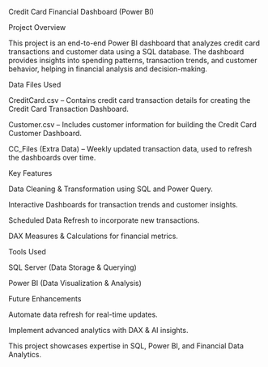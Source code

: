 Credit Card Financial Dashboard (Power BI)

Project Overview

This project is an end-to-end Power BI dashboard that analyzes credit card transactions and customer data using a SQL database. The dashboard provides insights into spending patterns, transaction trends, and customer behavior, helping in financial analysis and decision-making.

Data Files Used

CreditCard.csv – Contains credit card transaction details for creating the Credit Card Transaction Dashboard.

Customer.csv – Includes customer information for building the Credit Card Customer Dashboard.

CC_Files (Extra Data) – Weekly updated transaction data, used to refresh the dashboards over time.

Key Features

Data Cleaning & Transformation using SQL and Power Query.

Interactive Dashboards for transaction trends and customer insights.

Scheduled Data Refresh to incorporate new transactions.

DAX Measures & Calculations for financial metrics.

Tools Used

SQL Server (Data Storage & Querying)

Power BI (Data Visualization & Analysis)

Future Enhancements

Automate data refresh for real-time updates.

Implement advanced analytics with DAX & AI insights.

This project showcases expertise in SQL, Power BI, and Financial Data Analytics.
